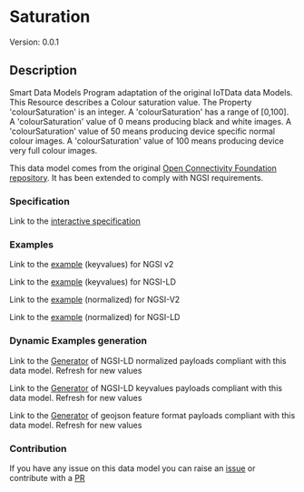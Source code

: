 # Saturation
Version: 0.0.1

## Description 

Smart Data Models Program adaptation of the original IoTData data Models. This Resource describes a Colour saturation value. The Property 'colourSaturation' is an integer. A 'colourSaturation' has a range of [0,100]. A 'colourSaturation' value of 0 means producing black and white images. A 'colourSaturation' value of 50 means producing device specific normal colour images. A 'colourSaturation' value of 100 means producing device very full colour images. 

This data model comes from the original [Open Connectivity Foundation repository](https://github.com/openconnectivityfoundation/IoTDataModels). It has been extended to comply with NGSI requirements.
### Specification

Link to the [interactive specification](https://swagger.lab.fiware.org/?url=https://smart-data-models.github.io/dataModel.OCF/Saturation/swagger.yaml)
### Examples

Link to the [example](https://smart-data-models.github.io/dataModel.OCF/Saturation/examples/example.json) (keyvalues) for NGSI v2

Link to the [example](https://smart-data-models.github.io/dataModel.OCF/Saturation/examples/example.jsonld) (keyvalues) for NGSI-LD

Link to the [example](https://smart-data-models.github.io/dataModel.OCF/Saturation/examples/example-normalized.json) (normalized) for NGSI-V2

Link to the [example](https://smart-data-models.github.io/dataModel.OCF/Saturation/examples/example-normalized.jsonld) (normalized) for NGSI-LD
### Dynamic Examples generation

Link to the [Generator](https://smartdatamodels.org/extra/ngsi-ld_generator.php?schemaUrl=https://raw.githubusercontent.com/smart-data-models/dataModel.OCF/master/Saturation/schema.json&email=info@smartdatamodels.org) of NGSI-LD normalized payloads compliant with this data model. Refresh for new values

Link to the [Generator](https://smartdatamodels.org/extra/ngsi-ld_generator_keyvalues.php?schemaUrl=https://raw.githubusercontent.com/smart-data-models/dataModel.OCF/master/Saturation/schema.json&email=info@smartdatamodels.org) of NGSI-LD keyvalues payloads compliant with this data model. Refresh for new values

Link to the [Generator](https://smartdatamodels.org/extra/geojson_features_generator.php?schemaUrl=https://raw.githubusercontent.com/smart-data-models/dataModel.OCF/master/Saturation/schema.json&email=info@smartdatamodels.org) of geojson feature format payloads compliant with this data model. Refresh for new values
### Contribution

 If you have any issue on this data model you can raise an [issue](https://github.com/smart-data-models/dataModel.OCF/issues)  or contribute with a [PR](https://github.com/smart-data-models/dataModel.OCF/pulls)